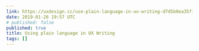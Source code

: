 ```yaml
---
link: https://uxdesign.cc/use-plain-language-in-ux-writing-d7d5b0ea35f1
date: 2019-01-26 19:57 UTC
# published: false
published: true
title: Using plain language in UX Writing
tags: []
---
```



